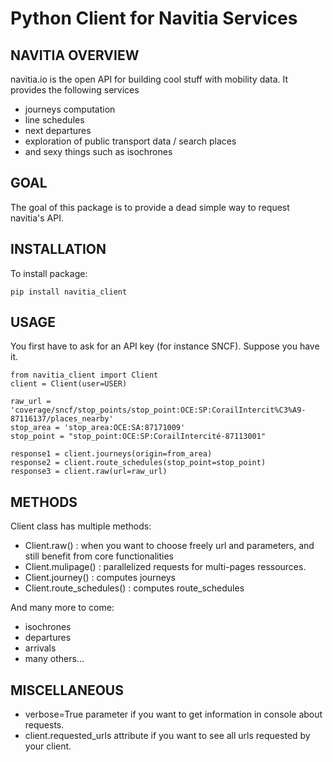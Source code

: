 # Python Client for Navitia Services

## NAVITIA OVERVIEW
navitia.io is the open API for building cool stuff with mobility data. It provides the following services

- journeys computation
- line schedules
- next departures
- exploration of public transport data / search places
- and sexy things such as isochrones


## GOAL
The goal of this package is to provide a dead simple way to request navitia's API.

## INSTALLATION
To install package:
```
pip install navitia_client
```

## USAGE
You first have to ask for an API key (for instance SNCF). Suppose you have it.

```
from navitia_client import Client
client = Client(user=USER)

raw_url = 'coverage/sncf/stop_points/stop_point:OCE:SP:CorailIntercit%C3%A9-87116137/places_nearby'
stop_area = 'stop_area:OCE:SA:87171009'
stop_point = "stop_point:OCE:SP:CorailIntercité-87113001"

response1 = client.journeys(origin=from_area)
response2 = client.route_schedules(stop_point=stop_point)
response3 = client.raw(url=raw_url)
```
## METHODS
Client class has multiple methods:
- Client.raw() : when you want to choose freely url and parameters, and still benefit from core functionalities
- Client.mulipage() : parallelized requests for multi-pages ressources.
- Client.journey() : computes journeys
- Client.route_schedules() : computes route_schedules

And many more to come:
- isochrones
- departures
- arrivals
- many others...

## MISCELLANEOUS
- verbose=True parameter if you want to get information in console about requests.
- client.requested_urls attribute if you want to see all urls requested by your client.
